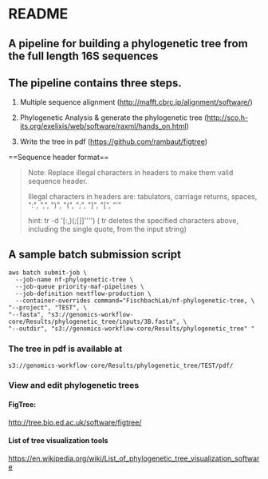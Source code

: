 README
====================

## A pipeline for building a phylogenetic tree from the full length 16S sequences

## The pipeline contains three steps.

1. Multiple sequence alignment (http://mafft.cbrc.jp/alignment/software/)

2. Phylogenetic Analysis & generate the phylogenetic tree (http://sco.h-its.org/exelixis/web/software/raxml/hands_on.html)

3. Write the tree in pdf (https://github.com/rambaut/figtree)

==Sequence header format==
>Note: Replace illegal characters in headers to make them valid sequence header.
>
> Illegal characters in headers are: tabulators, carriage returns, spaces, ":", ",", ")", "(", ";", "]", "[", "'" 
>
> hint: tr -d '[:\,)(;\[\]]'\''') ( tr deletes the specified characters above, including the single quote, from the input string)


## A sample batch submission script

```{bash}
aws batch submit-job \
  --job-name nf-phylogenetic-tree \
  --job-queue priority-maf-pipelines \
  --job-definition nextflow-production \
  --container-overrides command="FischbachLab/nf-phylogenetic-tree, \
"--project", "TEST", \
"--fasta", "s3://genomics-workflow-core/Results/phylogenetic_tree/inputs/3B.fasta", \
"--outdir", "s3://genomics-workflow-core/Results/phylogenetic_tree" "
```


### The tree in pdf is available at
```{bash}
s3://genomics-workflow-core/Results/phylogenetic_tree/TEST/pdf/
```

### View and edit phylogenetic trees
#### FigTree:
http://tree.bio.ed.ac.uk/software/figtree/


#### List of tree visualization tools
https://en.wikipedia.org/wiki/List_of_phylogenetic_tree_visualization_software
